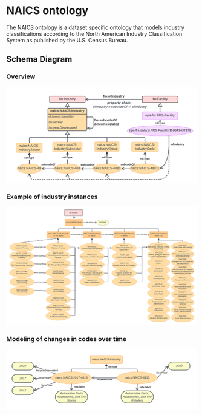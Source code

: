 # NAICS ontology

The NAICS ontology is a dataset specific ontology that models industry classifications according to the North American Industry Classification System as published by the U.S. Census Bureau.

## Schema Diagram

### Overview
![NAICS Overview](./NAICS.png)

### Example of industry instances

![NAICS examples](./NAICS-examples.png)

### Modeling of changes in codes over time

![NAICS code changes](./NAICS-codeChanges.png)
